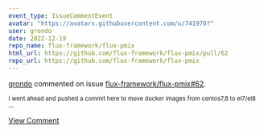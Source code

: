 ```yaml
---
event_type: IssueCommentEvent
avatar: "https://avatars.githubusercontent.com/u/741970?"
user: grondo
date: 2022-12-19
repo_name: flux-framework/flux-pmix
html_url: https://github.com/flux-framework/flux-pmix/pull/62
repo_url: https://github.com/flux-framework/flux-pmix
---
```


<a href='https://github.com/grondo' target='_blank'>grondo</a> commented on issue <a href='https://github.com/flux-framework/flux-pmix/pull/62' target='_blank'>flux-framework/flux-pmix#62</a>.

<small>I went ahead and pushed a commit here to move docker images from centos7,8 to el7/el8 ...</small>

<a href='https://github.com/flux-framework/flux-pmix/pull/62' target='_blank'>View Comment</a>